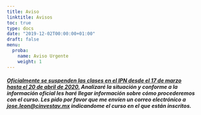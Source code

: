```yaml
---
title: Aviso
linktitle: Avisos
toc: true
type: docs
date: "2019-12-02T00:00:00+01:00"
draft: false
menu:
  proba:
    name: Aviso Urgente
    weight: 1
---
```



##### [Oficialmente se suspenden las clases en el IPN desde el 17 de marzo hasta el 20 de abril de 2020.](https://www.ipn.mx/assets/files/ccs/img/noticias/2020/03/confinamiento1.jpg) Analizaré la situación y conforme a la información oficial les haré llegar información sobre cómo procederemos con el curso. Les pido por favor que me envíen un correo electrónico a jose.leon@cinvestav.mx indicandome el curso en el que están inscritos.


